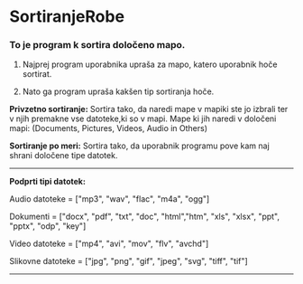 # SortiranjeRobe

<h3>To je program k sortira določeno mapo.</h3>

1. Najprej program uporabnika upraša za mapo, katero uporabnik hoče sortirat.

2. Nato ga program upraša kakšen tip sortiranja hoče.

**Privzetno sortiranje:**
  Sortira tako, da naredi mape v mapiki ste jo izbrali ter v njih premakne vse datoteke,ki so v mapi.
  Mape ki jih naredi v določeni mapi: (Documents, Pictures, Videos, Audio in Others)

**Sortiranje po meri:**
  Sortira tako, da uporabnik programu pove kam naj shrani določene tipe datotek.

______________________________________________________________________________________________________________________________ 
**Podprti tipi datotek:**
 
Audio datoteke  = ["mp3", "wav", "flac", "m4a", "ogg"]

Dokumenti = ["docx", "pdf", "txt", "doc", "html","htm", "xls", "xlsx", "ppt", "pptx", "odp", "key"]

Video datoteke  = ["mp4", "avi", "mov", "flv", "avchd"]

Slikovne datoteke  = ["jpg", "png", "gif", "jpeg", "svg", "tiff", "tif"]
______________________________________________________________________________________________________________________________ 
